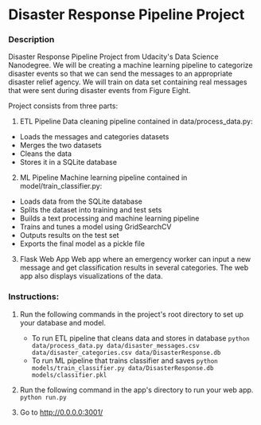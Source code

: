 # Disaster Response Pipeline Project



### Description
Disaster Response Pipeline Project from Udacity's Data Science Nanodegree.
We will be creating a machine learning pipeline to categorize disaster events so that we can send the messages to an appropriate disaster relief agency. We will train on data set containing real messages that were sent during disaster events from Figure Eight. 

Project consists from three parts:

1. ETL Pipeline
Data cleaning pipeline contained in data/process_data.py:
- Loads the messages and categories datasets
- Merges the two datasets
- Cleans the data
- Stores it in a SQLite database

2. ML Pipeline
Machine learning pipeline contained in model/train_classifier.py:
- Loads data from the SQLite database
- Splits the dataset into training and test sets
- Builds a text processing and machine learning pipeline
- Trains and tunes a model using GridSearchCV
- Outputs results on the test set
- Exports the final model as a pickle file

3. Flask Web App
Web app where an emergency worker can input a new message and get classification results in several categories. The web app also displays visualizations of the data.


### Instructions:
1. Run the following commands in the project's root directory to set up your database and model.

    - To run ETL pipeline that cleans data and stores in database
          `python data/process_data.py data/disaster_messages.csv data/disaster_categories.csv data/DisasterResponse.db`
    - To run ML pipeline that trains classifier and saves
        `python models/train_classifier.py data/DisasterResponse.db models/classifier.pkl`

2. Run the following command in the app's directory to run your web app.
    `python run.py`

3. Go to http://0.0.0.0:3001/
